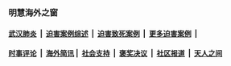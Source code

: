 
### 明慧海外之窗

####  [武汉肺炎](indexes/365.md?t=01311500) &nbsp;|&nbsp;  [迫害案例综述](indexes/328.md?t=01311500) &nbsp;|&nbsp; [迫害致死案例](indexes/277.md?t=01311500)  &nbsp;|&nbsp; [更多迫害案例](indexes/81.md?t=01311500)  &nbsp;|&nbsp; 
####  [时事评论](indexes/251.md?t=01311500) &nbsp;|&nbsp; [海外简讯](indexes/245.md?t=01311500)&nbsp;|&nbsp;  [社会支持](indexes/140.md?t=01311500) &nbsp;|&nbsp; [褒奖决议](indexes/282.md?t=01311500) &nbsp;|&nbsp; [社区报道](indexes/91.md?t=01311500)  &nbsp;|&nbsp; [天人之间](indexes/78.md?t=01311500) 

